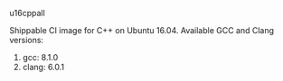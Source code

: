 u16cppall

Shippable CI image for C++ on Ubuntu 16.04. Available GCC and Clang versions:

   1. gcc: 8.1.0
   2. clang: 6.0.1

